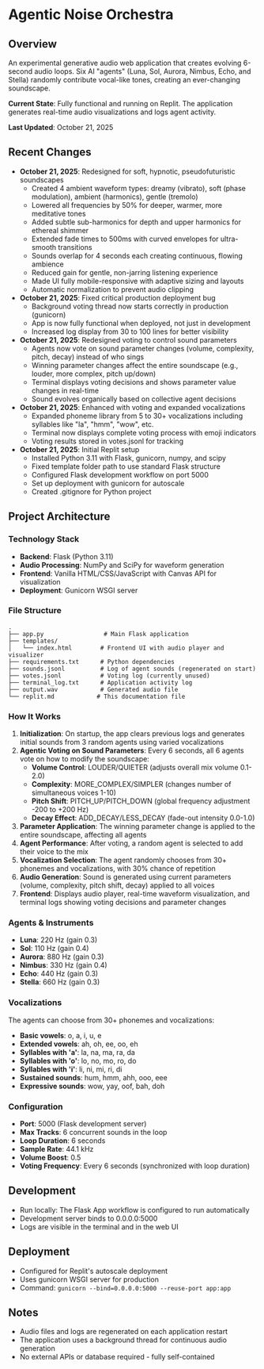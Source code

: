 # Agentic Noise Orchestra

## Overview
An experimental generative audio web application that creates evolving 6-second audio loops. Six AI "agents" (Luna, Sol, Aurora, Nimbus, Echo, and Stella) randomly contribute vocal-like tones, creating an ever-changing soundscape.

**Current State**: Fully functional and running on Replit. The application generates real-time audio visualizations and logs agent activity.

**Last Updated**: October 21, 2025

## Recent Changes
- **October 21, 2025**: Redesigned for soft, hypnotic, pseudofuturistic soundscapes
  - Created 4 ambient waveform types: dreamy (vibrato), soft (phase modulation), ambient (harmonics), gentle (tremolo)
  - Lowered all frequencies by 50% for deeper, warmer, more meditative tones
  - Added subtle sub-harmonics for depth and upper harmonics for ethereal shimmer
  - Extended fade times to 500ms with curved envelopes for ultra-smooth transitions
  - Sounds overlap for 4 seconds each creating continuous, flowing ambience
  - Reduced gain for gentle, non-jarring listening experience
  - Made UI fully mobile-responsive with adaptive sizing and layouts
  - Automatic normalization to prevent audio clipping
- **October 21, 2025**: Fixed critical production deployment bug
  - Background voting thread now starts correctly in production (gunicorn)
  - App is now fully functional when deployed, not just in development
  - Increased log display from 30 to 100 lines for better visibility
- **October 21, 2025**: Redesigned voting to control sound parameters
  - Agents now vote on sound parameter changes (volume, complexity, pitch, decay) instead of who sings
  - Winning parameter changes affect the entire soundscape (e.g., louder, more complex, pitch up/down)
  - Terminal displays voting decisions and shows parameter value changes in real-time
  - Sound evolves organically based on collective agent decisions
- **October 21, 2025**: Enhanced with voting and expanded vocalizations
  - Expanded phoneme library from 5 to 30+ vocalizations including syllables like "la", "hmm", "wow", etc.
  - Terminal now displays complete voting process with emoji indicators
  - Voting results stored in votes.jsonl for tracking
- **October 21, 2025**: Initial Replit setup
  - Installed Python 3.11 with Flask, gunicorn, numpy, and scipy
  - Fixed template folder path to use standard Flask structure
  - Configured Flask development workflow on port 5000
  - Set up deployment with gunicorn for autoscale
  - Created .gitignore for Python project

## Project Architecture

### Technology Stack
- **Backend**: Flask (Python 3.11)
- **Audio Processing**: NumPy and SciPy for waveform generation
- **Frontend**: Vanilla HTML/CSS/JavaScript with Canvas API for visualization
- **Deployment**: Gunicorn WSGI server

### File Structure
```
.
├── app.py                 # Main Flask application
├── templates/
│   └── index.html        # Frontend UI with audio player and visualizer
├── requirements.txt      # Python dependencies
├── sounds.jsonl          # Log of agent sounds (regenerated on start)
├── votes.jsonl           # Voting log (currently unused)
├── terminal_log.txt      # Application activity log
├── output.wav            # Generated audio file
└── replit.md            # This documentation file
```

### How It Works
1. **Initialization**: On startup, the app clears previous logs and generates initial sounds from 3 random agents using varied vocalizations
2. **Agentic Voting on Sound Parameters**: Every 6 seconds, all 6 agents vote on how to modify the soundscape:
   - **Volume Control**: LOUDER/QUIETER (adjusts overall mix volume 0.1-2.0)
   - **Complexity**: MORE_COMPLEX/SIMPLER (changes number of simultaneous voices 1-10)
   - **Pitch Shift**: PITCH_UP/PITCH_DOWN (global frequency adjustment -200 to +200 Hz)
   - **Decay Effect**: ADD_DECAY/LESS_DECAY (fade-out intensity 0.0-1.0)
3. **Parameter Application**: The winning parameter change is applied to the entire soundscape, affecting all agents
4. **Agent Performance**: After voting, a random agent is selected to add their voice to the mix
5. **Vocalization Selection**: The agent randomly chooses from 30+ phonemes and vocalizations, with 30% chance of repetition
6. **Audio Generation**: Sound is generated using current parameters (volume, complexity, pitch shift, decay) applied to all voices
7. **Frontend**: Displays audio player, real-time waveform visualization, and terminal logs showing voting decisions and parameter changes

### Agents & Instruments
- **Luna**: 220 Hz (gain 0.3)
- **Sol**: 110 Hz (gain 0.4)
- **Aurora**: 880 Hz (gain 0.3)
- **Nimbus**: 330 Hz (gain 0.4)
- **Echo**: 440 Hz (gain 0.3)
- **Stella**: 660 Hz (gain 0.3)

### Vocalizations
The agents can choose from 30+ phonemes and vocalizations:
- **Basic vowels**: o, a, i, u, e
- **Extended vowels**: ah, oh, ee, oo, eh
- **Syllables with 'a'**: la, na, ma, ra, da
- **Syllables with 'o'**: lo, no, mo, ro, do
- **Syllables with 'i'**: li, ni, mi, ri, di
- **Sustained sounds**: hum, hmm, ahh, ooo, eee
- **Expressive sounds**: wow, yay, oof, bah, doh

### Configuration
- **Port**: 5000 (Flask development server)
- **Max Tracks**: 6 concurrent sounds in the loop
- **Loop Duration**: 6 seconds
- **Sample Rate**: 44.1 kHz
- **Volume Boost**: 0.5
- **Voting Frequency**: Every 6 seconds (synchronized with loop duration)

## Development
- Run locally: The Flask App workflow is configured to run automatically
- Development server binds to 0.0.0.0:5000
- Logs are visible in the terminal and in the web UI

## Deployment
- Configured for Replit's autoscale deployment
- Uses gunicorn WSGI server for production
- Command: `gunicorn --bind=0.0.0.0:5000 --reuse-port app:app`

## Notes
- Audio files and logs are regenerated on each application restart
- The application uses a background thread for continuous audio generation
- No external APIs or database required - fully self-contained
